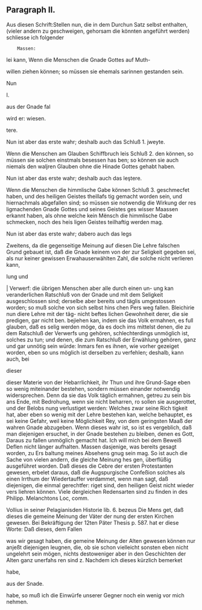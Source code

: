 

<!-- Seite 368 -->
Paragraph  II.
--------------

Aus diesen Schrift:Stellen nun, die in dem Durchun Satz selbst enthalten, (vieler andern zu geschweigen, gehorsam die könnten angeführt werden) schliesse ich folgender

        Massen:
lei kann, Wenn die Menschen die Gnade Gottes auf Muth-

willen ziehen können; so müssen sie ehemals sarinnen
gestanden sein.

Nun

I.

aus der Gnade fal

wird er: wiesen.



tere.
<!-- Seite 369 -->
Nun ist aber das erste wahr; deshalb
 auch das Schluß 1. jweyte.

Wenn die Menschen am Glauben Schiffbruch leis Schluß 2. den können, so müssen sie solchen einstmals besessen has ben; so können sie auch niemals den waljren Glauben ohne die Hinade Gottes gehabt haben.

Nun ist aber das erste wahr; deshalb
 auch das leştere.

Wenn die Menschen die himmlische Gabe können Schluß 3. geschmecfet haben, und des heiligen Geistes theillafs tig gemacht worden sein, und hiernachmals abgefallen sind; so müssen sie notwendig die Wirkung der res ligmachenden Gnade Gottes und seines Geistes ges wisser Maassen erkannt haben, als ohne welche kein Mënsch die himmlische Gabe schmecken, noch des heis ligen Geistes teilhaftig werden mag.

Nun ist aber das erste wahr; dabero auch das legs

Zweitens, da die gegenseitige Meinung auf diesen Die Lehre falschen Grund gebauet ist, daß die Gnade keinem von der zur Seligkeit gegeben sei, als nur keiner gewissen Erwahauserwählten Zahl, die solche nicht verlieren kann,

lung und

| Verwerf: die übrigen Menschen aber alle durch einen un- ung kan veranderlichen Ratschluß von der Gnade und mit dem Seligkeit ausgeschlossen sind; derselbe aber bereits und täglis umgestossen worden; so muß solche von sich selbst hins chen Pers weg fallen. Bleichirie nun diere Lehre mit der täg- nicht beftes lichen Gewohnheit derer, die sie predigen, gar nicht ben. bejiehen kan, indem sie das Volk ermahnen, es full glauben, daß es selig werden möge, da es doch ims mittelst denen, die zu dem Ratschluß der Verwerfs ung gehören, schlechterdings unmöglich ist, solches zu tun; und denen, die zum Ratschluß der Erwählung gehören, ganz und gar unnötig sein würde: Inmars fen es ihnen, wie vorher gezeiget worden, eben so uns möglich ist derselben zu verfehlen; deshalb, kann auch, bei

dieser
<!-- Seite 370 -->


dieser Materie von der Hebarrlichkeit, ihr Thun und ihre Grund-Sage eben so wenig miteinander bestehen, sondern müssen einander notwendig widersprechen. Denn da sie das Volk täglich ermahnen, getreu zu sein bis ans Ende, mit Bedrohung, wenn sie nicht beharren, ro sollen sie ausgerottet, und der Belobs nung verlustiget werden: Welches zwar seine Rich tigkeit hat, aber eben so wenig mit der Lehre bestehen kan, welche behauptet, es sei keine Gefahr, weil keine Möglichkeit Rey, von dem geringsten Maaß der wahren Gnade abzugeben. Wenn dieses wahr ist, so ist es vergeblich, daß man diejenigen ersuchet, in der Gnade bestehen zu bleiben, denen es Gott, Daraus zu fallen unmöglich gemacht hat. Ich will mich bei dem Beweiß Deflen nicht länger aufhalten. Massen dasjenige, was bereits gesagt worden, zu Ers baltung meines Absehens gnug sein mag. So ist auch die Sache von vielen andern, die gleiche Meinung hes gen, überflüßig ausgeführet worden. Daß dieses die Cebre der ersten Protestanten gewesen, erbelet daraus, daß die Augspurgische Confeßion solches als einen Irrthum der Wiedertauffer verdammet, wenn man sagt, daß diejenigen, die einmal gerechtfer: riget sind, den heiligen Geist nicht wieder vers liehren können. Viele dergleichen Redensarten sind zu finden in des Philipp. Melanchtons Loc, comm.

Vollius in seiner Pelagianisden Historie lib. 6. bezeus Die Mens get, daß dieses die gemeine Meinung der Väter der nung der ersten Kirchen gewesen. Bei Bekräftigung der 12ten Päter Thesis p. 587. hat er diese Worte: Daß dieses, dem Fallen

was wir gesagt haben, die gemeine Meinung der Alten gewesen können nur anjeßt diejenigen leugnen, die, ob sie schon vielleicht sonsten eben nicht ungelehrt sein mögen, nichts destoweniger aber in den Geschichten der Alten ganz unerfahs ren sind z. Nachdem ich dieses kürzlich bemerket

habe,

aus der Snade.
<!-- Seite 371 -->
 habe, so muß ich die Einwürfe unserer Gegner noch
ein wenig vor mich nehmen.
